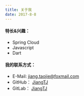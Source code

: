 ```yaml
---
title: 关于我
date: 2017-8-8
---
```


#### 特长&兴趣：
- Spring Cloud
- Javascript
- Dart

#### 我的联系方式：

- E-Mail:    <jiang.taojie@foxmail.com>
- GitHub：   [JiangTJ](https://github.com/JiangTJ)
- GitLab：   [JiangTJ](https://gitlab.com/JiangTJ)  

